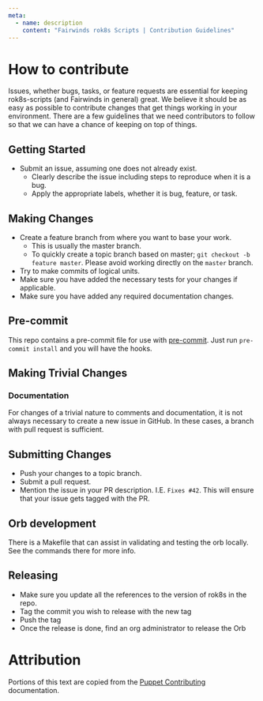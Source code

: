 ```yaml
---
meta:
  - name: description
    content: "Fairwinds rok8s Scripts | Contribution Guidelines"
---
```

# How to contribute

Issues, whether bugs, tasks, or feature requests are essential for keeping rok8s-scripts (and Fairwinds in general) great.
We believe it should be as easy as possible to contribute changes that
get things working in your environment. There are a few guidelines that we
need contributors to follow so that we can have a chance of keeping on
top of things.

## Getting Started

* Submit an issue, assuming one does not already exist.
  * Clearly describe the issue including steps to reproduce when it is a bug.
  * Apply the appropriate labels, whether it is bug, feature, or task.

## Making Changes

* Create a feature branch from where you want to base your work.
  * This is usually the master branch.
  * To quickly create a topic branch based on master; `git checkout -b
    feature master`. Please avoid working directly on the
    `master` branch.
* Try to make commits of logical units.
* Make sure you have added the necessary tests for your changes if applicable.
* Make sure you have added any required documentation changes.

## Pre-commit

This repo contains a pre-commit file for use with [pre-commit](https://pre-commit.com/). Just run `pre-commit install` and you will have the hooks.

## Making Trivial Changes

### Documentation

For changes of a trivial nature to comments and documentation, it is not
always necessary to create a new issue in GitHub. In these cases, a branch with pull request is sufficient.

## Submitting Changes

* Push your changes to a topic branch.
* Submit a pull request.
* Mention the issue in your PR description. I.E. `Fixes #42`.  This will ensure that your issue gets tagged with the PR.

## Orb development

There is a Makefile that can assist in validating and testing the orb locally.  See the commands there for more info.

## Releasing

- Make sure you update all the references to the version of rok8s in the repo.
- Tag the commit you wish to release with the new tag
- Push the tag
- Once the release is done, find an org administrator to release the Orb


Attribution
===========
Portions of this text are copied from the [Puppet Contributing](https://github.com/puppetlabs/puppet/blob/master/CONTRIBUTING.md) documentation.
